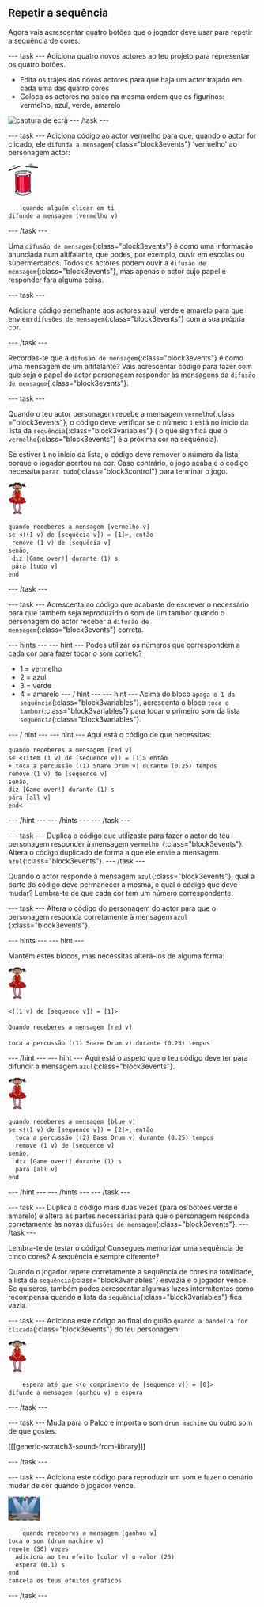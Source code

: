 ## Repetir a sequência

Agora vais acrescentar quatro botões que o jogador deve usar para repetir a sequência de cores.

\--- task \--- Adiciona quatro novos actores ao teu projeto para representar os quatro botões.

+ Edita os trajes dos novos actores para que haja um actor trajado em cada uma das quatro cores
+ Coloca os actores no palco na mesma ordem que os figurinos: vermelho, azul, verde, amarelo

![captura de ecrã](images/colour-drums.png) \--- /task \---

\--- task \--- Adiciona código ao actor vermelho para que, quando o actor for clicado, ele `difunda a mensagem`{:class="block3events"} 'vermelho' ao personagem actor:

![tambor-vermelho](images/red_drum.png)

```blocks3
    quando alguém clicar em ti
difunde a mensagem (vermelho v)
```

\--- /task \---

Uma `difusāo de mensagem`{:class="block3events"} é como uma informação anunciada num altifalante, que podes, por exemplo, ouvir em escolas ou supermercados. Todos os actores podem ouvir a `difusāo de mensagem`{:class="block3events"}, mas apenas o actor cujo papel é responder fará alguma coisa.

\--- task \---

Adiciona código semelhante aos actores azul, verde e amarelo para que enviem `difusões de mensagem`{:class="block3events"} com a sua própria cor.

\--- /task \---

Recordas-te que a `difusāo de mensagem`{:class="block3events"} é como uma mensagem de um altifalante? Vais acrescentar código para fazer com que seja o papel do actor personagem responder às mensagens da `difusāo de mensagem`{:class="block3events"}.

\--- task \---

Quando o teu actor personagem recebe a mensagem `vermelho`{:class ="block3events"}, o código deve verificar se o número `1` está no início da lista da `sequência`{:class="block3variables"} ( o que significa que o `vermelho`{:class="block3events"} é a próxima cor na sequência).

Se estiver `1` no início da lista, o código deve remover o número da lista, porque o jogador acertou na cor. Caso contrário, o jogo acaba e o código necessita `parar tudo`{:class="block3control"} para terminar o jogo.

![bailarina](images/ballerina.png)

```blocks3
quando receberes a mensagem [vermelho v]
se <((1 v) de [sequêcia v]) = [1]>, então 
 remove (1 v) de [sequêcia v]
senão, 
 diz [Game over!] durante (1) s
 pára [tudo v]
end
```

\--- /task \---

\--- task \--- Acrescenta ao código que acabaste de escrever o necessário para que também seja reproduzido o som de um tambor quando o personagem do actor receber a `difusāo de mensagem`{:class="block3events"} correta.

\--- hints \--- \--- hint \--- Podes utilizar os números que correspondem a cada cor para fazer tocar o som correto?

+ 1 = vermelho
+ 2 = azul
+ 3 = verde
+ 4 = amarelo \--- / hint \--- \--- hint \--- Acima do bloco `apaga o 1 da sequência`{:class="block3variables"}, acrescenta o bloco `toca o tambor`{:class="block3variables"} para tocar o primeiro som da lista `sequência`{:class="block3variables"}.

\--- / hint \--- \--- hint \--- Aqui está o código de que necessitas:

```blocks3
quando receberes a mensagem [red v]
se <(item (1 v) de [sequence v]) = [1]> então 
+ toca a percussão ((1) Snare Drum v) durante (0.25) tempos
remove (1 v) de [sequence v]
senão, 
diz [Game over!] durante (1) s
pára [all v]
end<

```

\--- /hint \--- \--- /hints \--- \--- /task \---

\--- task \--- Duplica o código que utilizaste para fazer o actor do teu personagem responder à mensagem `vermelho `{:class="block3events"}. Altera o código duplicado de forma a que ele envie a mensagem `azul`{:class="block3events"}. \--- /task \---

Quando o actor responde à mensagem `azul`{:class="block3events"}, qual a parte do código deve permanecer a mesma, e qual o código que deve mudar? Lembra-te de que cada cor tem um número correspondente.

\--- task \--- Altera o código do personagem do actor para que o personagem responda corretamente à mensagem `azul` {:class="block3events"}.

\--- hints \--- \--- hint \---

Mantém estes blocos, mas necessitas alterá-los de alguma forma:

![bailarina](images/ballerina.png)

```blocks3
<((1 v) de [sequence v]) = [1]>

Quando receberes a mensagem [red v]

toca a percussão ((1) Snare Drum v) durante (0.25) tempos
```

\--- /hint \--- \--- hint \--- Aqui está o aspeto que o teu código deve ter para difundir a mensagem `azul`{:class="block3events"}.

![bailarina](images/ballerina.png)

```blocks3
quando receberes a mensagem [blue v]
se <((1 v) de [sequence v]) = [2]>, então 
  toca a percussão ((2) Bass Drum v) durante (0.25) tempos
  remove (1 v) de [sequence v]
senão, 
  diz [Game over!] durante (1) s
  pára [all v]
end
```

\--- /hint \--- \--- /hints \--- \--- /task \---

\--- task \--- Duplica o código mais duas vezes (para os botões verde e amarelo) e altera as partes necessárias para que o personagem responda corretamente às novas `difusões de mensagem`{:class="block3events"}. \--- /task \---

Lembra-te de testar o código! Consegues memorizar uma sequência de cinco cores? A sequência é sempre diferente?

Quando o jogador repete corretamente a sequência de cores na totalidade, a lista da `sequência`{:class="block3variables"} esvazia e o jogador vence. Se quiseres, também podes acrescentar algumas luzes intermitentes como recompensa quando a lista da `sequência`{:class="block3variables"} fica vazia.

\--- task \--- Adiciona este código ao final do guiāo `quando a bandeira for clicada`{:class="block3events"} do teu personagem:

![bailarina](images/ballerina.png)

```blocks3
    espera até que <(o comprimento de [sequence v]) = [0]>
difunde a mensagem (ganhou v) e espera
```

\--- /task \---

\--- task \--- Muda para o Palco e importa o som `drum machine` ou outro som de que gostes.

[[[generic-scratch3-sound-from-library]]]

\--- /task \---

\--- task \--- Adiciona este código para reproduzir um som e fazer o cenário mudar de cor quando o jogador vence.

![bailarina](images/stage.png)

```blocks3
    quando receberes a mensagem [ganhou v]
toca o som (drum machine v)
repete (50) vezes 
  adiciona ao teu efeito [color v] o valor (25)
  espera (0.1) s
end
cancela os teus efeitos gráficos
```

\--- /task \---